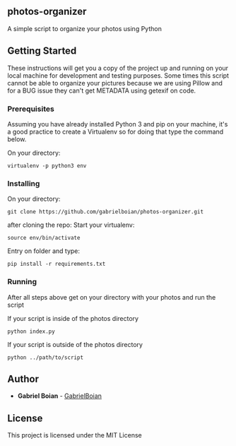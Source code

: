## photos-organizer
A simple script to organize your photos using Python

## Getting Started
These instructions will get you a copy of the project up and running on your local machine for development and testing purposes.
Some times this script cannot be able to organize your pictures because we are using Pillow and for a BUG issue they can't get METADATA using getexif on code.

### Prerequisites
Assuming you have already installed Python 3 and pip on your machine, it's a good practice to create a Virtualenv so for doing that type the command below.

On your directory:
```
virtualenv -p python3 env
```

### Installing
On your directory:
```
git clone https://github.com/gabrielboian/photos-organizer.git
```

after cloning the repo:
Start your virtualenv:
```
source env/bin/activate
```

Entry on folder and type:
```
pip install -r requirements.txt
```

### Running
After all steps above get on your directory with your photos and run the script

If your script is inside of the photos directory
```
python index.py
```

If your script is outside of the photos directory
```
python ../path/to/script
```

## Author

* **Gabriel Boian** - [GabrielBoian](https://github.com/gabrielboian)

## License

This project is licensed under the MIT License